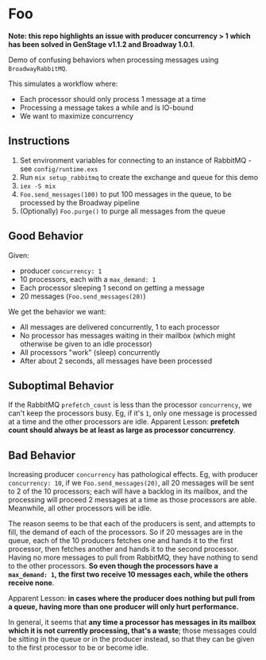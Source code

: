 # Foo

**Note: this repo highlights an issue with producer concurrency > 1 which has been solved in GenStage v1.1.2 and Broadway 1.0.1**.

Demo of confusing behaviors when processing messages using `BroadwayRabbitMQ`.

This simulates a workflow where:

- Each processor should only process 1 message at a time
- Processing a message takes a while and is IO-bound
- We want to maximize concurrency

## Instructions

1. Set environment variables for connecting to an instance of RabbitMQ - see `config/runtime.exs`
2. Run `mix setup_rabbitmq` to create the exchange and queue for this demo
3. `iex -S mix`
4. `Foo.send_messages(100)` to put 100 messages in the queue, to be processed by the Broadway pipeline
5. (Optionally) `Foo.purge()` to purge all messages from the queue

## Good Behavior

Given:

- producer `concurrency: 1`
- 10 processors, each with a `max_demand: 1`
- Each processor sleeping 1 second on getting a message
- 20 messages (`Foo.send_messages(20)`)

We get the behavior we want:

- All messages are delivered concurrently, 1 to each processor
- No processor has messages waiting in their mailbox (which might otherwise be given to an idle processor)
- All processors "work" (sleep) concurrently
- After about 2 seconds, all messages have been processed

## Suboptimal Behavior

If the RabbitMQ `prefetch_count` is less than the processor `concurrency`, we can't keep the processors busy. Eg, if it's `1`, only one message is processed at a time and the other processors are idle. Apparent Lesson: **prefetch count should always be at least as large as processor concurrency**.

## Bad Behavior

Increasing producer `concurrency` has pathological effects.
Eg, with producer `concurrency: 10`, if we `Foo.send_messages(20)`, all 20 messages will be sent to 2 of the 10 processors; each will have a backlog in its mailbox, and the processing will proceed 2 messages at a time as those processors are able.
Meanwhile, all other processors will be idle.

The reason seems to be that each of the producers is sent, and attempts to fill, the demand of each of the processors.
So if 20 messages are in the queue, each of the 10 producers fetches one and hands it to the first processor, then fetches another and hands it to the second processor.
Having no more messages to pull from RabbitMQ, they have nothing to send to the other processors.
**So even though the processors have a `max_demand: 1`, the first two receive 10 messages each, while the others receive none**.

Apparent Lesson: **in cases where the producer does nothing but pull from a queue, having more than one producer will only hurt performance.**

In general, it seems that **any time a processor has messages in its mailbox which it is not currently processing, that's a waste**; those messages could be sitting in the queue or in the producer instead, so that they can be given to the first processor to be or become idle.
